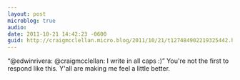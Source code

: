 ```yaml
---
layout: post
microblog: true
audio: 
date: 2011-10-21 14:42:23 -0600
guid: http://craigmcclellan.micro.blog/2011/10/21/t127484902219325442.html
---
```

“@edwinrivera: @craigmcclellan: I write in all caps :)” You're not the first to respond like this. Y'all are making me feel a little better.
